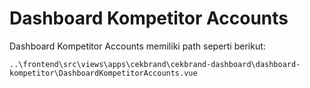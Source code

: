 # Dashboard Kompetitor Accounts

Dashboard Kompetitor Accounts memiliki path seperti berikut:

```
..\frontend\src\views\apps\cekbrand\cekbrand-dashboard\dashboard-kompetitor\DashboardKompetitorAccounts.vue
```
